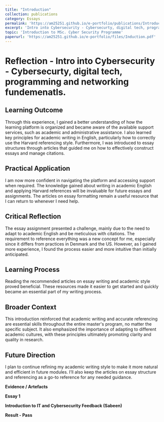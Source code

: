 ```yaml
---
title: "Introduction"
collection: publications
category: Essays
permalink: 'https://am25251.github.io/e-portfolio/publications/Introduction'
excerpt: 'Intro into Cybersecurity - Cybersecurty, digital tech, programming and networking fundemenatls.'
topic: 'Introduction to MSc. Cyber Security Programme'
paperurl: 'https://am25251.github.io/e-portfolio/files/Induction.pdf'
---
```


# Reflection - Intro into Cybersecurity - Cybersecurty, digital tech, programming and networking fundemenatls.


## Learning Outcome

Through this experience, I gained a better understanding of how the learning platform is organized and became aware of the available support services, such as academic and administrative assistance. I also learned key principles for academic writing in English, particularly how to correctly use the Harvard referencing style. Furthermore, I was introduced to essay structures through articles that guided me on how to effectively construct essays and manage citations.

## Practical Application

I am now more confident in navigating the platform and accessing support when required. The knowledge gained about writing in academic English and applying Harvard references will be invaluable for future essays and assignments. The articles on essay formatting remain a useful resource that I can return to whenever I need help.

## Critical Reflection

The essay assignment presented a challenge, mainly due to the need to adapt to academic English and be meticulous with citations. The requirement to reference everything was a new concept for me, especially since it differs from practices in Denmark and the US. However, as I gained more experience, I found the process easier and more intuitive than initially anticipated.

## Learning Process

Reading the recommended articles on essay writing and academic style proved beneficial. These resources made it easier to get started and quickly became an essential part of my writing process.

## Broader Context

This introduction reinforced that academic writing and accurate referencing are essential skills throughout the entire master's program, no matter the specific subject. It also emphasized the importance of adapting to different academic cultures, with these principles ultimately promoting clarity and quality in research.

## Future Direction

I plan to continue refining my academic writing style to make it more natural and efficient in future modules. I’ll also keep the articles on essay structure and referencing as a go-to reference for any needed guidance.

**Evidence / Artefacts**

**Essay 1**

**Introduction to IT and Cybersecurity Feedback (Sabeen)**

**Result - Pass**
